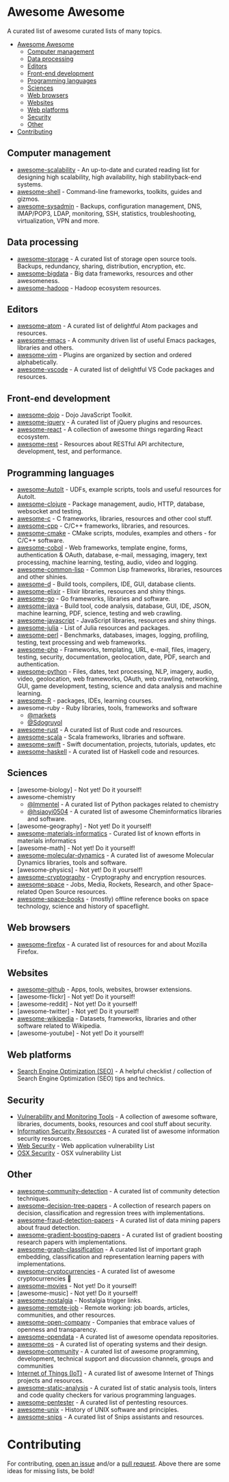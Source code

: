 # Awesome Awesome

A curated list of awesome curated lists of many topics.

- [Awesome Awesome](#awesome-awesome)
    - [Computer management](#computer-management)
    - [Data processing](#data-processing)
    - [Editors](#editors)
    - [Front-end development](#front-end-development)
    - [Programming languages](#programming-languages)
    - [Sciences](#sciences)
    - [Web browsers](#web-browsers)
    - [Websites](#websites)
    - [Web platforms](#web-platforms)
    - [Security](#security)
    - [Other](#other)
- [Contributing](#contributing)

## Computer management

* [awesome-scalability](https://github.com/binhnguyennus/awesome-scalability) - An up-to-date and curated reading list for designing high scalability, high availability, high stabilityback-end systems.
* [awesome-shell](https://github.com/alebcay/awesome-shell) - Command-line frameworks, toolkits, guides and gizmos.
* [awesome-sysadmin](https://github.com/kahun/awesome-sysadmin) - Backups, configuration management, DNS, IMAP/POP3, LDAP, monitoring, SSH, statistics, troubleshooting, virtualization, VPN and more.

## Data processing

* [awesome-storage](https://github.com/okhosting/awesome-storage/) - A curated list of storage open source tools. Backups, redundancy, sharing, distribution, encryption, etc.
* [awesome-bigdata](https://github.com/onurakpolat/awesome-bigdata) - Big data frameworks, resources and other awesomeness.
* [awesome-hadoop](https://github.com/youngwookim/awesome-hadoop) - Hadoop ecosystem resources.

## Editors

* [awesome-atom](https://github.com/mehcode/awesome-atom) - A curated list of delightful Atom packages and resources.
* [awesome-emacs](https://github.com/emacs-tw/awesome-emacs) - A community driven list of useful Emacs packages, libraries and others.
* [awesome-vim](https://github.com/akrawchyk/awesome-vim) - Plugins are organized by section and ordered alphabetically.
* [awesome-vscode](https://github.com/viatsko/awesome-vscode) - A curated list of delightful VS Code packages and resources.

## Front-end development

* [awesome-dojo](https://github.com/petk/awesome-dojo) - Dojo JavaScript Toolkit.
* [awesome-jquery](https://github.com/petk/awesome-jquery) - A curated list of jQuery plugins and resources.
* [awesome-react](https://github.com/enaqx/awesome-react) - A collection of awesome things regarding React ecosystem.
* [awesome-rest](https://github.com/marmelab/awesome-rest) - Resources about RESTful API architecture, development, test, and performance.

## Programming languages

* [awesome-AutoIt](https://github.com/J2TeaM/awesome-AutoIt) - UDFs, example scripts, tools and useful resources for AutoIt.
* [awesome-clojure](https://github.com/razum2um/awesome-clojure) - Package management, audio, HTTP, database, websocket and testing.
* [awesome-c](https://notabug.org/koz.ross/awesome-c) - C frameworks, libraries, resources and other cool stuff.
* [awesome-cpp](https://github.com/fffaraz/awesome-cpp) - C/C++ frameworks, libraries, and resources.
* [awesome-cmake](https://github.com/onqtam/awesome-cmake) - CMake scripts, modules, examples and others - for C/C++ software.
* [awesome-cobol](https://github.com/dshimy/awesome-cobol) - Web frameworks, template engine, forms, authentication & OAuth, database, e-mail, messaging, imagery, text processing, machine learning, testing, audio, video and logging.
* [awesome-common-lisp](https://github.com/kozross/awesome-cl) - Common Lisp frameworks, libraries, resources and other shinies.
* [awesome-d](https://github.com/zhaopuming/awesome-d) - Build tools, compilers, IDE, GUI, database clients.
* [awesome-elixir](https://github.com/h4cc/awesome-elixir) - Elixir libraries, resources and shiny things.
* [awesome-go](https://github.com/avelino/awesome-go) - Go frameworks, libraries and software.
* [awesome-java](https://github.com/akullpp/awesome-java) - Build tool, code analysis, database, GUI, IDE, JSON, machine learning, PDF, science, testing and web crawling.
* [awesome-javascript](https://github.com/sorrycc/awesome-javascript) - JavaScript libraries, resources and shiny things.
* [awesome-julia](https://github.com/melvin0008/awesome-julia) - List of Julia resources and packages.
* [awesome-perl](https://github.com/mackee/awesome-perl) - Benchmarks, databases, images, logging, profiling, testing, text processing and web frameworks.
* [awesome-php](https://github.com/ziadoz/awesome-php) - Frameworks, templating, URL, e-mail, files, imagery, testing, security, documentation, geolocation, date, PDF, search and authentication.
* [awesome-python](https://github.com/vinta/awesome-python) - Files, dates, text processing, NLP, imagery, audio, video, geolocation, web frameworks, OAuth, web crawling, networking, GUI, game development, testing, science and data analysis and machine learning.
* [awesome-R](https://github.com/qinwf/awesome-R) - packages, IDEs, learning courses.
* awesome-ruby - Ruby libraries, tools, frameworks and software
    - [@markets](https://github.com/markets/awesome-ruby)
    - [@Sdogruyol](https://github.com/Sdogruyol/awesome-ruby)
* [awesome-rust](https://github.com/kud1ing/awesome-rust) - A curated list of Rust code and resources.
* [awesome-scala](https://github.com/lauris/awesome-scala) - Scala frameworks, libraries and software.
* [awesome-swift](https://awesome-swift.zeef.com/robin.eggenkamp) - Swift documentation, projects, tutorials, updates, etc
* [awesome-haskell](https://github.com/krispo/awesome-haskell) - A curated list of Haskell code and resources.

## Sciences

* [awesome-biology] - Not yet! Do it yourself!
* awesome-chemistry
    - [@lmmentel](https://github.com/lmmentel/awesome-python-chemistry) - A curated list of Python packages related to chemistry
    - [@hsiaoyi0504](https://github.com/hsiaoyi0504/awesome-cheminformatics) - A curated list of awesome Cheminformatics libraries and software.
* [awesome-geography] - Not yet! Do it yourself!
* [awesome-materials-informatics](https://github.com/tilde-lab/awesome-materials-informatics) - Curated list of known efforts in materials informatics
* [awesome-math] - Not yet! Do it yourself!
* [awesome-molecular-dynamics](https://github.com/ipudu/awesome-molecular-dynamics) - A curated list of awesome Molecular Dynamics libraries, tools and software. 
* [awesome-physics] - Not yet! Do it yourself!
* [awesome-cryptography](https://github.com/sobolevn/awesome-cryptography) - Cryptography and encryption resources.
* [awesome-space](https://github.com/elburz/awesome-space) - Jobs, Media, Rockets, Research, and other Space-related Open Source resources.
* [awesome-space-books](https://github.com/Hunter-Github/awesome-space-books) - (mostly) offline reference books on space technology, science and history of spaceflight.

## Web browsers

* [awesome-firefox](https://github.com/Hunter-Github/awesome-firefox) - A curated list of resources for and about Mozilla Firefox.

## Websites

* [awesome-github](https://github.com/Kikobeats/awesome-github) - Apps, tools, websites, browser extensions.
* [awesome-flickr] - Not yet! Do it yourself!
* [awesome-reddit] - Not yet! Do it yourself!
* [awesome-twitter] - Not yet! Do it yourself!
* [awesome-wikipedia](https://github.com/emijrp/awesome-wikipedia) - Datasets, frameworks, libraries and other software related to Wikipedia.
* [awesome-youtube] - Not yet! Do it yourself!

## Web platforms

* [Search Engine Optimization (SEO)](https://github.com/marcobiedermann/search-engine-optimization) - A helpful checklist / collection of Search Engine Optimization (SEO) tips and technics.

## Security

* [Vulnerability and Monitoring Tools](https://github.com/sbilly/awesome-security) - A collection of awesome software, libraries, documents, books, resources and cool stuff about security.
* [Information Security Resources](https://github.com/onlurking/awesome-infosec) - A curated list of awesome information security resources.
* [Web Security](https://github.com/qazbnm456/awesome-web-security) - Web application vulnerability List
* [OSX Security](https://github.com/kai5263499/osx-security-awesome) - OSX vulnerability List

## Other
* [awesome-community-detection](https://github.com/benedekrozemberczki/awesome-community-detection) - A curated list of community detection techniques.
* [awesome-decision-tree-papers](https://github.com/benedekrozemberczki/awesome-decision-tree-papers) - A collection of research papers on decision, classification and regression trees with implementations. 
* [awesome-fraud-detection-papers](https://github.com/benedekrozemberczki/awesome-fraud-detection-papers) - A curated list of data mining papers about fraud detection. 
* [awesome-gradient-boosting-papers](https://github.com/benedekrozemberczki/awesome-gradient-boosting-papers) - A curated list of gradient boosting research papers with implementations.
* [awesome-graph-classification](https://github.com/benedekrozemberczki/awesome-graph-classification) - A curated list of important graph embedding, classification and representation learning papers with implementations.
* [awesome-cryptocurrencies](https://github.com/kasketis/awesome-cryptocurrencies) - A curated list of awesome cryptocurrencies 🎩
* [awesome-movies](https://github.com/emijrp/awesome-movies) - Not yet! Do it yourself!
* [awesome-music] - Not yet! Do it yourself!
* [awesome-nostalgia](https://github.com/emijrp/awesome-nostalgia) - Nostalgia trigger links.
* [awesome-remote-job](https://github.com/lukasz-madon/awesome-remote-job) - Remote working: job boards, articles, communities, and other resources.
* [awesome-open-company](https://github.com/waldyrious/awesome-open-company) - Companies that embrace values of openness and transparency.
* [awesome-opendata](https://github.com/emijrp/awesome-opendata) - A curated list of awesome opendata repositories.
* [awesome-os](https://github.com/jubalh/awesome-os) - A curated list of operating systems and their design.
* [awesome-community](https://github.com/petk/awesome-community) - A curated list of awesome programming, development, technical support and discussion channels, groups and communities
* [Internet of Things (IoT)](https://github.com/HQarroum/awesome-iot) - A curated list of awesome Internet of Things projects and resources.
* [awesome-static-analysis](https://github.com/mre/awesome-static-analysis/) - A curated list of static analysis tools, linters and code quality checkers for various programming languages.
* [awesome-pentester](https://github.com/m1guelpf/awesome-pentester) - A curated list of pentesting resources.
* [awesome-unix](https://github.com/sirredbeard/Awesome-UNIX) - History of UNIX software and principles.
* [awesome-snips](https://github.com/snipsco/awesome-snips) - A curated list of Snips assistants and resources.

# Contributing

For contributing, [open an issue](https://github.com/emijrp/awesome-awesome/issues) and/or a [pull request](https://github.com/emijrp/awesome-awesome/pulls). Above there are some ideas for missing lists, be bold!
